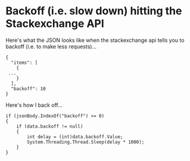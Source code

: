# Backoff (i.e. slow down) hitting the Stackexchange API

Here's what the JSON looks like when the stackexchange api tells you to backoff (i.e. to make less requests)...

    {
      "items": [
        {
     ...
        }
      ],
      "backoff": 10
    }
    
Here's how I back off...


    if (jsonBody.IndexOf("backoff") >= 0)
    {
        if (data.backoff != null)
        {
            int delay = (int)data.backoff.Value;
            System.Threading.Thread.Sleep(delay * 1000);
        }
    }
